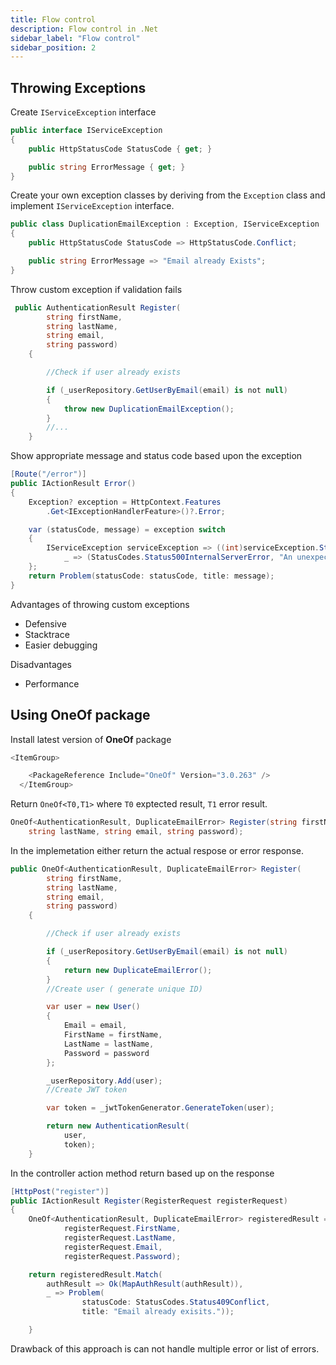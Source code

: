 ```yaml
---
title: Flow control
description: Flow control in .Net
sidebar_label: "Flow control"
sidebar_position: 2
---
```


## Throwing Exceptions

Create `IServiceException` interface

```csharp
public interface IServiceException
{
    public HttpStatusCode StatusCode { get; }

    public string ErrorMessage { get; }
}
```

Create your own exception classes by deriving from the `Exception` class and implement `IServiceException` interface.

```csharp
public class DuplicationEmailException : Exception, IServiceException
{
    public HttpStatusCode StatusCode => HttpStatusCode.Conflict;

    public string ErrorMessage => "Email already Exists";
}
```

Throw custom exception if validation fails

```csharp
 public AuthenticationResult Register(
        string firstName,
        string lastName,
        string email,
        string password)
    {

        //Check if user already exists

        if (_userRepository.GetUserByEmail(email) is not null)
        {
            throw new DuplicationEmailException();
        }
        //...
    }
```

Show appropriate message and status code based upon the exception

```csharp
[Route("/error")]
public IActionResult Error()
{
    Exception? exception = HttpContext.Features
        .Get<IExceptionHandlerFeature>()?.Error;

    var (statusCode, message) = exception switch
    {
        IServiceException serviceException => ((int)serviceException.StatusCode, serviceException.ErrorMessage),
            _ => (StatusCodes.Status500InternalServerError, "An unexpected error occured.")
    };
    return Problem(statusCode: statusCode, title: message);
}
```

Advantages of throwing custom exceptions

- Defensive
- Stacktrace
- Easier debugging

Disadvantages

- Performance

## Using OneOf package

Install latest version of **OneOf** package

```csharp
<ItemGroup>

    <PackageReference Include="OneOf" Version="3.0.263" />
  </ItemGroup>
```

Return `OneOf<T0,T1>` where `T0` exptected result, `T1` error result.

```csharp
OneOf<AuthenticationResult, DuplicateEmailError> Register(string firstName,
    string lastName, string email, string password);
```

In the implemetation either return the actual respose or error response.

```csharp
public OneOf<AuthenticationResult, DuplicateEmailError> Register(
        string firstName,
        string lastName,
        string email,
        string password)
    {

        //Check if user already exists

        if (_userRepository.GetUserByEmail(email) is not null)
        {
            return new DuplicateEmailError();
        }
        //Create user ( generate unique ID)

        var user = new User()
        {
            Email = email,
            FirstName = firstName,
            LastName = lastName,
            Password = password
        };

        _userRepository.Add(user);
        //Create JWT token

        var token = _jwtTokenGenerator.GenerateToken(user);

        return new AuthenticationResult(
            user,
            token);
    }
```

In the controller action method return based up on the response

```csharp
[HttpPost("register")]
public IActionResult Register(RegisterRequest registerRequest)
{
    OneOf<AuthenticationResult, DuplicateEmailError> registeredResult = _authenticationService.Register(
            registerRequest.FirstName,
            registerRequest.LastName,
            registerRequest.Email,
            registerRequest.Password);

    return registeredResult.Match(
        authResult => Ok(MapAuthResult(authResult)),
        _ => Problem(
                statusCode: StatusCodes.Status409Conflict,
                title: "Email already exisits."));

    }
```

Drawback of this approach is can not handle multiple error or list of errors.

